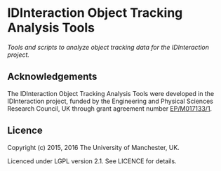 # IDInteraction Object Tracking Analysis Tools

*Tools and scripts to analyze object tracking data for the IDInteraction project.*

## Acknowledgements

The IDInteraction Object Tracking Analysis Tools were developed in the IDInteraction project, funded by the Engineering and Physical Sciences Research Council, UK through grant agreement number [EP/M017133/1][gow].

## Licence

Copyright (c) 2015, 2016 The University of Manchester, UK.

Licenced under LGPL version 2.1. See LICENCE for details.

[gow]: http://gow.epsrc.ac.uk/NGBOViewGrant.aspx?GrantRef=EP/M017133/1
